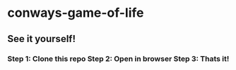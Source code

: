 # conways-game-of-life
<h2>See it yourself!</h2>
<h3>
  Step 1: Clone this repo
  Step 2: Open in browser
  Step 3: Thats it!
</h3>
